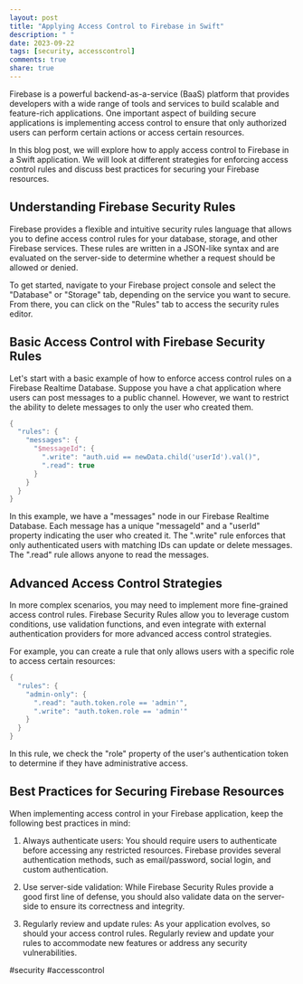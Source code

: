 ```yaml
---
layout: post
title: "Applying Access Control to Firebase in Swift"
description: " "
date: 2023-09-22
tags: [security, accesscontrol]
comments: true
share: true
---
```


Firebase is a powerful backend-as-a-service (BaaS) platform that provides developers with a wide range of tools and services to build scalable and feature-rich applications. One important aspect of building secure applications is implementing access control to ensure that only authorized users can perform certain actions or access certain resources.

In this blog post, we will explore how to apply access control to Firebase in a Swift application. We will look at different strategies for enforcing access control rules and discuss best practices for securing your Firebase resources.

## Understanding Firebase Security Rules

Firebase provides a flexible and intuitive security rules language that allows you to define access control rules for your database, storage, and other Firebase services. These rules are written in a JSON-like syntax and are evaluated on the server-side to determine whether a request should be allowed or denied.

To get started, navigate to your Firebase project console and select the "Database" or "Storage" tab, depending on the service you want to secure. From there, you can click on the "Rules" tab to access the security rules editor.

## Basic Access Control with Firebase Security Rules

Let's start with a basic example of how to enforce access control rules on a Firebase Realtime Database. Suppose you have a chat application where users can post messages to a public channel. However, we want to restrict the ability to delete messages to only the user who created them.

```swift
{
  "rules": {
    "messages": {
      "$messageId": {
        ".write": "auth.uid == newData.child('userId').val()",
        ".read": true
      }
    }
  }
}
```

In this example, we have a "messages" node in our Firebase Realtime Database. Each message has a unique "messageId" and a "userId" property indicating the user who created it. The ".write" rule enforces that only authenticated users with matching IDs can update or delete messages. The ".read" rule allows anyone to read the messages.

## Advanced Access Control Strategies

In more complex scenarios, you may need to implement more fine-grained access control rules. Firebase Security Rules allow you to leverage custom conditions, use validation functions, and even integrate with external authentication providers for more advanced access control strategies.

For example, you can create a rule that only allows users with a specific role to access certain resources:

```swift
{
  "rules": {
    "admin-only": {
      ".read": "auth.token.role == 'admin'",
      ".write": "auth.token.role == 'admin'"
    }
  }
}
```

In this rule, we check the "role" property of the user's authentication token to determine if they have administrative access.

## Best Practices for Securing Firebase Resources

When implementing access control in your Firebase application, keep the following best practices in mind:

1. Always authenticate users: You should require users to authenticate before accessing any restricted resources. Firebase provides several authentication methods, such as email/password, social login, and custom authentication.

2. Use server-side validation: While Firebase Security Rules provide a good first line of defense, you should also validate data on the server-side to ensure its correctness and integrity.

3. Regularly review and update rules: As your application evolves, so should your access control rules. Regularly review and update your rules to accommodate new features or address any security vulnerabilities.

#security #accesscontrol